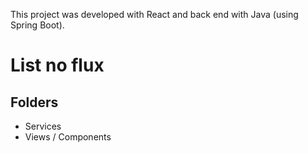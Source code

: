 This project was developed with React and back end with Java (using Spring Boot).

# List no flux

## Folders
<ul>
  <li>Services</li>
  <li>Views / Components</li>
</ul>
